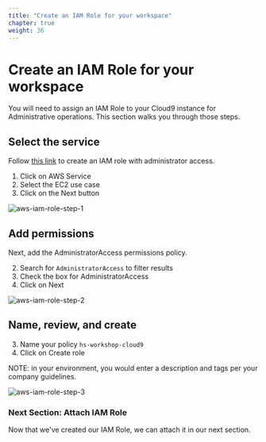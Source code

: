 ```yaml
---
title: "Create an IAM Role for your workspace"
chapter: true
weight: 36
---
```


# Create an IAM Role for your workspace

You will need to assign an IAM Role to your Cloud9 instance for Administrative operations.  This section walks you through those steps.

## Select the service
Follow [this link](https://us-east-1.console.aws.amazon.com/iamv2/home?region=us-east-1#/roles/create) to create an IAM role with administrator access.

1. Click on AWS Service
1. Select the EC2 use case
1. Click on the Next button

![aws-iam-role-step-1](/images/aws-iam-role-1.png)

## Add permissions

Next, add the AdministratorAccess permissions policy.

2. Search for `AdministratorAccess` to filter results
2. Check the box for AdministratorAccess
2. Click on Next

![aws-iam-role-step-2](/images/aws-iam-role-2.png)

## Name, review, and create

3. Name your policy `hs-workshop-cloud9`
3. Click on Create role

NOTE: in your environment, you would enter a description and tags per your company guidelines.

![aws-iam-role-step-3](/images/aws-iam-role-3.png)


### Next Section: Attach IAM Role
Now that we've created our IAM Role, we can attach it in our next section.
